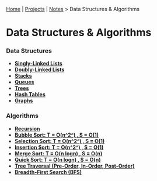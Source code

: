 [Home](../../) | [Projects](../../projects) | [Notes](../) > Data Structures & Algorithms

# Data Structures & Algorithms



### Data Structures

* **[Singly-Linked Lists](singly-linked-lists)**
* **[Doubly-Linked Lists](doubly-linked-lists)**
* **[Stacks](stacks)**
* **[Queues](queues)**
* **[Trees](trees)**
* **[Hash Tables](hash-tables)**
* **[Graphs](graphs)**

### Algorithms

* **[Recursion](recursion)**
* **[Bubble Sort: T = O(n^2^) , S = O(1)](bubble-sort)**
* **[Selection Sort: T = O(n^2^) , S = O(1)](selection-sort)**
* **[Insertion Sort: T = O(n^2^) , S = O(1)](insertion-sort)**
* **[Merge Sort: T = O(n logn) , S = O(n)](merge-sort)**
* **[Quick Sort: T = O(n logn) , S = O(n)](quick-sort)**
* **[Tree Traversal (Pre-Order, In-Order, Post-Order)](tree-traversal)**
* **[Breadth-First Search (BFS)](breadth-first-search)**
